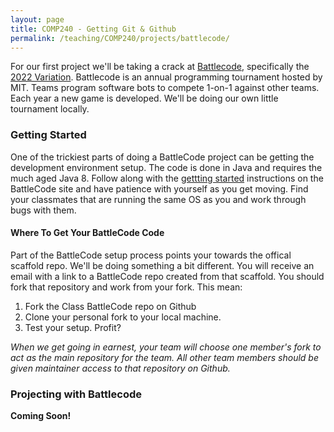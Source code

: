 ```yaml
---
layout: page
title: COMP240 - Getting Git & Github
permalink: /teaching/COMP240/projects/battlecode/
---
```


For our first project we'll be taking a crack at [Battlecode](https://battlecode.org/), specifically the [2022 Variation](https://play.battlecode.org/home). Battlecode is an annual programming tournament hosted by MIT. Teams program software bots to compete 1-on-1 against other teams. Each year a new game is developed. We'll be doing our own little tournament locally.

### Getting Started

One of the trickiest parts of doing a BattleCode project can be getting the development environment setup. The code is done in Java and requires the much aged Java 8.  Follow along with the [gettting started](https://play.battlecode.org/getting-started) instructions on the BattleCode site and have patience with yourself as you get moving. Find your classmates that are running the same OS as you and work through bugs with them.

#### Where To Get Your BattleCode Code

Part of the BattleCode setup process points your towards the offical scaffold repo. We'll be doing something a bit different.  You will receive an email with a link to a BattleCode repo created from that scaffold. You should fork that repository and work from your fork. This mean:
1. Fork the Class BattleCode repo on Github
2. Clone your personal fork to your local machine.
3. Test your setup. Profit?

*When we get going in earnest, your team will choose one member's fork to act as the main repository for the team. All other team members should be given maintainer access to that repository on Github.*

### Projecting with Battlecode

**Coming Soon!**

